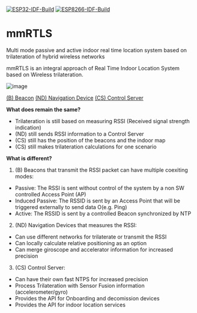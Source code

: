 [![ESP32-IDF-Build](https://github.com/mlorenzati/mmRTLS/actions/workflows/esp32.yml/badge.svg)](https://github.com/mlorenzati/mmRTLS/actions/workflows/esp32.yml)
[![ESP8266-IDF-Build](https://github.com/mlorenzati/mmRTLS/actions/workflows/esp8266.yml/badge.svg)](https://github.com/mlorenzati/mmRTLS/actions/workflows/esp8266.yml)


# mmRTLS
Multi mode passive and active indoor real time location system based on trilateration of hybrid wireless networks

mmRTLS is an integral approach of Real Time Indoor Location System based on Wireless trilateration.

![image](https://user-images.githubusercontent.com/5400635/130690028-b22b91b6-d565-49e5-82da-46ebbb9ca610.png)

[(B) Beacon](beacon/README.md)
[(ND) Navigation Device](navDev/README.md)
[(CS) Control Server](ctrlSrv/README.md)

**What does remain the same?** 
- Trilateration is still based on measuring RSSI (Received signal strength indication)
- (ND) still sends RSSI information to a Control Server
- (CS) still has the position of the beacons and the indoor map
- (CS) still makes trilateration calculations for one scenario

**What is different?**
1. (B) Beacons that transmit the RSSI packet can have multiple coexiting modes:
- Passive: The RSSI is sent without control of the system by a non SW controlled Access Point (AP)
- Induced Passive: The RSSID is sent by an Access Point that will be triggered externally to send data O(e.g. Ping)
- Active: The RSSID is sent by a controlled Beacon synchronized by NTP

2. (ND) Navigation Devices that measures the RSSI:
- Can use different networks for trilaterate or transmit the RSSI
- Can locally calculate relative positioning as an option
- Can merge giroscope and accelerator information for increased precision

3. (CS) Control Server:
- Can have their own fast NTPS for increased precision
- Process Trilateration with Sensor Fusion information (accelerometer/gyro)
- Provides the API for Onboarding and decomission devices 
- Provides the API for indoor location services

